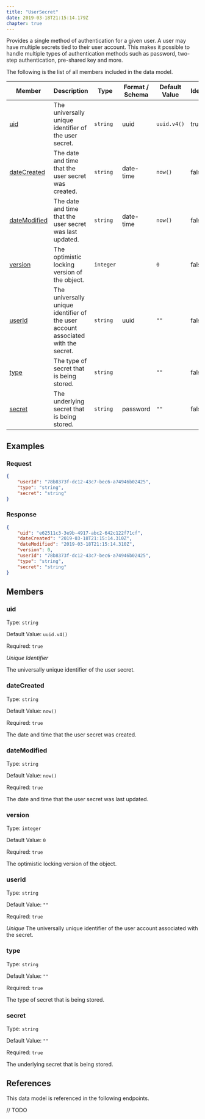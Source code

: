 ```yaml
---
title: "UserSecret"
date: 2019-03-18T21:15:14.179Z
chapter: true
---
```


Provides a single method of authentication for a given user. A user may have multiple secrets tied to their user account. This makes it possible to handle multiple types of authentication methods such as password, two-step authentication, pre-shared key and more.

The following is the list of all members included in the data model.

| Member            | Description                         | Type | Format / Schema | Default Value | Identifier | Unique | Required |
| ----------------- | ----------------------------------- | ---- | ------ | ------------- | ---------- | ------ | -------- |
| [uid](#uid) | The universally unique identifier of the user secret. | `string` | uuid | `uuid.v4()` | true | true | true |
| [dateCreated](#dateCreated) | The date and time that the user secret was created. | `string` | date-time | `now()` | false | false | true |
| [dateModified](#dateModified) | The date and time that the user secret was last updated. | `string` | date-time | `now()` | false | false | true |
| [version](#version) | The optimistic locking version of the object. | `integer` |  | `0` | false | false | true |
| [userId](#userId) | The universally unique identifier of the user account associated with the secret. | `string` | uuid | `""` | false | true | true |
| [type](#type) | The type of secret that is being stored. | `string` |  | `""` | false | false | true |
| [secret](#secret) | The underlying secret that is being stored. | `string` | password | `""` | false | false | true |

## Examples
### Request

```json
{
    "userId": "78b8373f-dc12-43c7-bec6-a74946b02425",
    "type": "string",
    "secret": "string"
}
```

### Response

```json
{
    "uid": "e62511c3-3e9b-4917-abc2-642c122f71cf",
    "dateCreated": "2019-03-18T21:15:14.310Z",
    "dateModified": "2019-03-18T21:15:14.310Z",
    "version": 0,
    "userId": "78b8373f-dc12-43c7-bec6-a74946b02425",
    "type": "string",
    "secret": "string"
}
```


## Members

### uid

Type: `string`

Default Value: `uuid.v4()`

Required: `true`

*Unique* *Identifier*

The universally unique identifier of the user secret.

### dateCreated

Type: `string`

Default Value: `now()`

Required: `true`

The date and time that the user secret was created.

### dateModified

Type: `string`

Default Value: `now()`

Required: `true`

The date and time that the user secret was last updated.

### version

Type: `integer`

Default Value: `0`

Required: `true`

The optimistic locking version of the object.

### userId

Type: `string`

Default Value: `""`

Required: `true`

*Unique* The universally unique identifier of the user account associated with the secret.

### type

Type: `string`

Default Value: `""`

Required: `true`

The type of secret that is being stored.

### secret

Type: `string`

Default Value: `""`

Required: `true`

The underlying secret that is being stored.

## References

This data model is referenced in the following endpoints.

// TODO